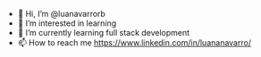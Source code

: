 - 👋 Hi, I’m @luanavarrorb
- 👀 I’m interested in learning
- 🌱 I’m currently learning full stack development
- 📫 How to reach me https://www.linkedin.com/in/luananavarro/

<!---
luanavarrorb/luanavarrorb is a ✨ special ✨ repository because its `README.md` (this file) appears on your GitHub profile.
You can click the Preview link to take a look at your changes.
--->
